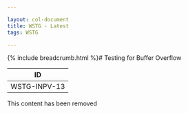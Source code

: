 ```yaml
---

layout: col-document
title: WSTG - Latest
tags: WSTG

---
```


{% include breadcrumb.html %}# Testing for Buffer Overflow

|ID          |
|------------|
|WSTG-INPV-13|

This content has been removed
